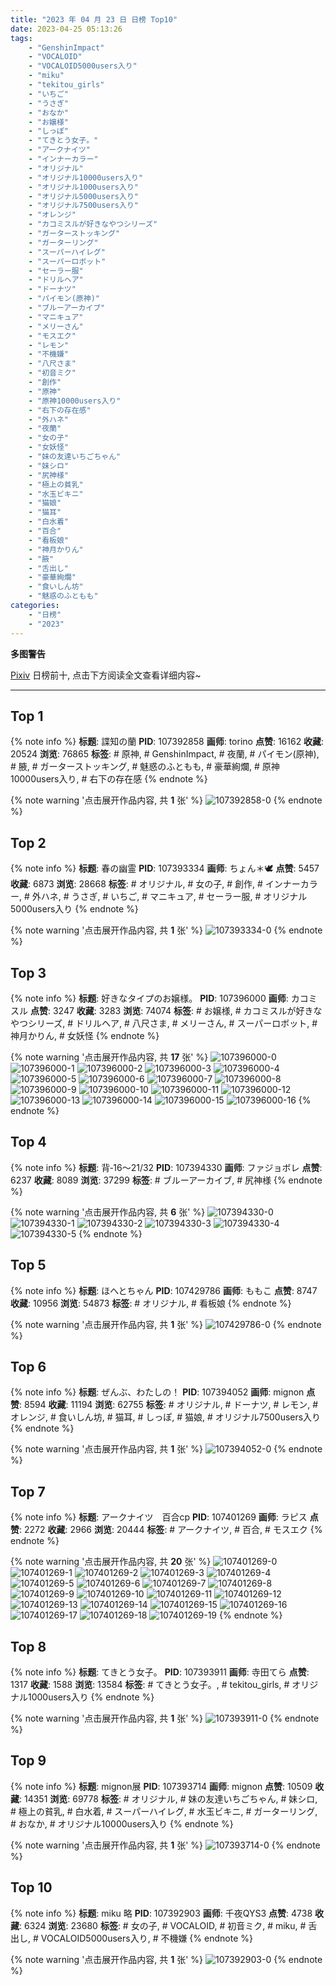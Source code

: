 ```yaml
---
title: "2023 年 04 月 23 日 日榜 Top10"
date: 2023-04-25 05:13:26
tags:
    - "GenshinImpact"
    - "VOCALOID"
    - "VOCALOID5000users入り"
    - "miku"
    - "tekitou_girls"
    - "いちご"
    - "うさぎ"
    - "おなか"
    - "お嬢様"
    - "しっぽ"
    - "てきとう女子。"
    - "アークナイツ"
    - "インナーカラー"
    - "オリジナル"
    - "オリジナル10000users入り"
    - "オリジナル1000users入り"
    - "オリジナル5000users入り"
    - "オリジナル7500users入り"
    - "オレンジ"
    - "カコミスルが好きなやつシリーズ"
    - "ガーターストッキング"
    - "ガーターリング"
    - "スーパーハイレグ"
    - "スーパーロボット"
    - "セーラー服"
    - "ドリルヘア"
    - "ドーナツ"
    - "パイモン(原神)"
    - "ブルーアーカイブ"
    - "マニキュア"
    - "メリーさん"
    - "モスエク"
    - "レモン"
    - "不機嫌"
    - "八尺さま"
    - "初音ミク"
    - "創作"
    - "原神"
    - "原神10000users入り"
    - "右下の存在感"
    - "外ハネ"
    - "夜蘭"
    - "女の子"
    - "女妖怪"
    - "妹の友達いちごちゃん"
    - "妹シロ"
    - "尻神様"
    - "極上の貧乳"
    - "水玉ビキニ"
    - "猫娘"
    - "猫耳"
    - "白水着"
    - "百合"
    - "看板娘"
    - "神月かりん"
    - "腋"
    - "舌出し"
    - "豪華絢爛"
    - "食いしん坊"
    - "魅惑のふともも"
categories:
    - "日榜"
    - "2023"
---
```


<i class="fa fa-triangle-exclamation"></i>**多图警告**<i class="fa fa-triangle-exclamation"></i>

[Pixiv](https://www.pixiv.net/) 日榜前十, 点击下方阅读全文查看详细内容~

<!-- more -->

---

## Top 1

{% note info %}
**标题**: 諜知の蘭
**PID**: 107392858 **画师**: torino
**点赞**: 16162 **收藏**: 20524 **浏览**: 76865
**标签**: # 原神, # GenshinImpact, # 夜蘭, # パイモン(原神), # 腋, # ガーターストッキング, # 魅惑のふともも, # 豪華絢爛, # 原神10000users入り, # 右下の存在感
{% endnote %}

{% note warning '点击展开作品内容, 共 **1** 张' %}
![107392858-0](https://i.pixiv.re/img-original/img/2023/04/22/00/00/42/107392858_p0.jpg)
{% endnote %}

## Top 2

{% note info %}
**标题**: 春の幽霊
**PID**: 107393334 **画师**: ちょん＊🕊
**点赞**: 5457 **收藏**: 6873 **浏览**: 28668
**标签**: # オリジナル, # 女の子, # 創作, # インナーカラー, # 外ハネ, # うさぎ, # いちご, # マニキュア, # セーラー服, # オリジナル5000users入り
{% endnote %}

{% note warning '点击展开作品内容, 共 **1** 张' %}
![107393334-0](https://i.pixiv.re/img-original/img/2023/04/22/00/06/15/107393334_p0.png)
{% endnote %}

## Top 3

{% note info %}
**标题**: 好きなタイプのお嬢様。
**PID**: 107396000 **画师**: カコミスル
**点赞**: 3247 **收藏**: 3283 **浏览**: 74074
**标签**: # お嬢様, # カコミスルが好きなやつシリーズ, # ドリルヘア, # 八尺さま, # メリーさん, # スーパーロボット, # 神月かりん, # 女妖怪
{% endnote %}

{% note warning '点击展开作品内容, 共 **17** 张' %}
![107396000-0](https://i.pixiv.re/img-original/img/2023/04/22/10/15/09/107396000_p0.jpg)
![107396000-1](https://i.pixiv.re/img-original/img/2023/04/22/10/15/09/107396000_p1.jpg)
![107396000-2](https://i.pixiv.re/img-original/img/2023/04/22/10/15/09/107396000_p2.jpg)
![107396000-3](https://i.pixiv.re/img-original/img/2023/04/22/10/15/09/107396000_p3.jpg)
![107396000-4](https://i.pixiv.re/img-original/img/2023/04/22/10/15/09/107396000_p4.jpg)
![107396000-5](https://i.pixiv.re/img-original/img/2023/04/22/10/15/09/107396000_p5.jpg)
![107396000-6](https://i.pixiv.re/img-original/img/2023/04/22/10/15/09/107396000_p6.jpg)
![107396000-7](https://i.pixiv.re/img-original/img/2023/04/22/10/15/09/107396000_p7.jpg)
![107396000-8](https://i.pixiv.re/img-original/img/2023/04/22/10/15/09/107396000_p8.jpg)
![107396000-9](https://i.pixiv.re/img-original/img/2023/04/22/10/15/09/107396000_p9.jpg)
![107396000-10](https://i.pixiv.re/img-original/img/2023/04/22/10/15/09/107396000_p10.jpg)
![107396000-11](https://i.pixiv.re/img-original/img/2023/04/22/10/15/09/107396000_p11.jpg)
![107396000-12](https://i.pixiv.re/img-original/img/2023/04/22/10/15/09/107396000_p12.jpg)
![107396000-13](https://i.pixiv.re/img-original/img/2023/04/22/10/15/09/107396000_p13.jpg)
![107396000-14](https://i.pixiv.re/img-original/img/2023/04/22/10/15/09/107396000_p14.jpg)
![107396000-15](https://i.pixiv.re/img-original/img/2023/04/22/10/15/09/107396000_p15.jpg)
![107396000-16](https://i.pixiv.re/img-original/img/2023/04/22/10/15/09/107396000_p16.jpg)
{% endnote %}

## Top 4

{% note info %}
**标题**: 背‐16～21/32
**PID**: 107394330 **画师**: ファジョボレ
**点赞**: 6237 **收藏**: 8089 **浏览**: 37299
**标签**: # ブルーアーカイブ, # 尻神様
{% endnote %}

{% note warning '点击展开作品内容, 共 **6** 张' %}
![107394330-0](https://i.pixiv.re/img-original/img/2023/04/22/00/31/33/107394330_p0.jpg)
![107394330-1](https://i.pixiv.re/img-original/img/2023/04/22/00/31/33/107394330_p1.jpg)
![107394330-2](https://i.pixiv.re/img-original/img/2023/04/22/00/31/33/107394330_p2.jpg)
![107394330-3](https://i.pixiv.re/img-original/img/2023/04/22/00/31/33/107394330_p3.jpg)
![107394330-4](https://i.pixiv.re/img-original/img/2023/04/22/00/31/33/107394330_p4.jpg)
![107394330-5](https://i.pixiv.re/img-original/img/2023/04/22/00/31/33/107394330_p5.jpg)
{% endnote %}

## Top 5

{% note info %}
**标题**: ほへとちゃん
**PID**: 107429786 **画师**: ももこ
**点赞**: 8747 **收藏**: 10956 **浏览**: 54873
**标签**: # オリジナル, # 看板娘
{% endnote %}

{% note warning '点击展开作品内容, 共 **1** 张' %}
![107429786-0](https://i.pixiv.re/img-original/img/2023/04/23/01/29/41/107429786_p0.png)
{% endnote %}

## Top 6

{% note info %}
**标题**: ぜんぶ、わたしの！
**PID**: 107394052 **画师**: mignon
**点赞**: 8594 **收藏**: 11194 **浏览**: 62755
**标签**: # オリジナル, # ドーナツ, # レモン, # オレンジ, # 食いしん坊, # 猫耳, # しっぽ, # 猫娘, # オリジナル7500users入り
{% endnote %}

{% note warning '点击展开作品内容, 共 **1** 张' %}
![107394052-0](https://i.pixiv.re/img-original/img/2023/04/22/00/23/20/107394052_p0.jpg)
{% endnote %}

## Top 7

{% note info %}
**标题**: アークナイツ　百合cp
**PID**: 107401269 **画师**: ラピス
**点赞**: 2272 **收藏**: 2966 **浏览**: 20444
**标签**: # アークナイツ, # 百合, # モスエク
{% endnote %}

{% note warning '点击展开作品内容, 共 **20** 张' %}
![107401269-0](https://i.pixiv.re/img-original/img/2023/04/22/07/58/38/107401269_p0.jpg)
![107401269-1](https://i.pixiv.re/img-original/img/2023/04/22/07/58/38/107401269_p1.jpg)
![107401269-2](https://i.pixiv.re/img-original/img/2023/04/22/07/58/38/107401269_p2.jpg)
![107401269-3](https://i.pixiv.re/img-original/img/2023/04/22/07/58/38/107401269_p3.jpg)
![107401269-4](https://i.pixiv.re/img-original/img/2023/04/22/07/58/38/107401269_p4.jpg)
![107401269-5](https://i.pixiv.re/img-original/img/2023/04/22/07/58/38/107401269_p5.jpg)
![107401269-6](https://i.pixiv.re/img-original/img/2023/04/22/07/58/38/107401269_p6.jpg)
![107401269-7](https://i.pixiv.re/img-original/img/2023/04/22/07/58/38/107401269_p7.jpg)
![107401269-8](https://i.pixiv.re/img-original/img/2023/04/22/07/58/38/107401269_p8.jpg)
![107401269-9](https://i.pixiv.re/img-original/img/2023/04/22/07/58/38/107401269_p9.jpg)
![107401269-10](https://i.pixiv.re/img-original/img/2023/04/22/07/58/38/107401269_p10.jpg)
![107401269-11](https://i.pixiv.re/img-original/img/2023/04/22/07/58/38/107401269_p11.jpg)
![107401269-12](https://i.pixiv.re/img-original/img/2023/04/22/07/58/38/107401269_p12.jpg)
![107401269-13](https://i.pixiv.re/img-original/img/2023/04/22/07/58/38/107401269_p13.jpg)
![107401269-14](https://i.pixiv.re/img-original/img/2023/04/22/07/58/38/107401269_p14.jpg)
![107401269-15](https://i.pixiv.re/img-original/img/2023/04/22/07/58/38/107401269_p15.jpg)
![107401269-16](https://i.pixiv.re/img-original/img/2023/04/22/07/58/38/107401269_p16.jpg)
![107401269-17](https://i.pixiv.re/img-original/img/2023/04/22/07/58/38/107401269_p17.jpg)
![107401269-18](https://i.pixiv.re/img-original/img/2023/04/22/07/58/38/107401269_p18.jpg)
![107401269-19](https://i.pixiv.re/img-original/img/2023/04/22/07/58/38/107401269_p19.jpg)
{% endnote %}

## Top 8

{% note info %}
**标题**: てきとう女子。
**PID**: 107393911 **画师**: 寺田てら
**点赞**: 1317 **收藏**: 1588 **浏览**: 13584
**标签**: # てきとう女子。, # tekitou_girls, # オリジナル1000users入り
{% endnote %}

{% note warning '点击展开作品内容, 共 **1** 张' %}
![107393911-0](https://i.pixiv.re/img-original/img/2023/04/22/00/20/15/107393911_p0.jpg)
{% endnote %}

## Top 9

{% note info %}
**标题**: mignon展
**PID**: 107393714 **画师**: mignon
**点赞**: 10509 **收藏**: 14351 **浏览**: 69778
**标签**: # オリジナル, # 妹の友達いちごちゃん, # 妹シロ, # 極上の貧乳, # 白水着, # スーパーハイレグ, # 水玉ビキニ, # ガーターリング, # おなか, # オリジナル10000users入り
{% endnote %}

{% note warning '点击展开作品内容, 共 **1** 张' %}
![107393714-0](https://i.pixiv.re/img-original/img/2023/04/22/00/15/32/107393714_p0.jpg)
{% endnote %}

## Top 10

{% note info %}
**标题**: miku 略
**PID**: 107392903 **画师**: 千夜QYS3
**点赞**: 4738 **收藏**: 6324 **浏览**: 23680
**标签**: # 女の子, # VOCALOID, # 初音ミク, # miku, # 舌出し, # VOCALOID5000users入り, # 不機嫌
{% endnote %}

{% note warning '点击展开作品内容, 共 **1** 张' %}
![107392903-0](https://i.pixiv.re/img-original/img/2023/04/22/00/00/57/107392903_p0.jpg)
{% endnote %}

